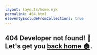 ```yaml
---
layout: layouts/home.njk
permalink: 404.html
eleventyExcludeFromCollections: true
---
```


<article class="flex h-screen bg-gradient-to-b from-phthalo-green to-hunter-green text-white text-center">
  <div class="m-auto">
    <h1 class="text-3xl md:text-4xl lg:text-5xl">404 Developer not found! 🤔 <br /> Let's get you <a class="text-lemon-yellow" href="{{ '/' | url }}">back home 🏠</a>.</h1>
  </div>
</article>
